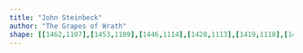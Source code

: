 ```yaml
---
title: "John Steinbeck"
author: "The Grapes of Wrath"
shape: [[1462,1107],[1453,1109],[1446,1114],[1428,1113],[1419,1118],[1415,1122],[1403,1127],[1391,1138],[1388,1152],[1389,1171],[1391,1174],[1401,1175],[1409,1165],[1412,1165],[1418,1171],[1421,1171],[1427,1165],[1427,1161],[1424,1157],[1424,1152],[1433,1144],[1428,1137],[1428,1134],[1437,1124],[1441,1126],[1442,1132],[1440,1141],[1440,1169],[1436,1182],[1437,1190],[1435,1198],[1435,1231],[1433,1244],[1433,1265],[1430,1306],[1430,1341],[1428,1375],[1428,1448],[1425,1515],[1421,1562],[1419,1661],[1417,1675],[1416,1721],[1413,1748],[1413,1772],[1415,1781],[1412,1799],[1412,1827],[1408,1884],[1406,1978],[1404,2004],[1404,2047],[1406,2051],[1417,2057],[1430,2057],[1438,2059],[1494,2058],[1503,2056],[1508,2053],[1511,2034],[1512,1965],[1517,1893],[1517,1832],[1515,1824],[1518,1817],[1519,1799],[1519,1785],[1517,1777],[1520,1767],[1521,1682],[1524,1640],[1529,1475],[1536,1356],[1541,1199],[1545,1148],[1545,1124],[1543,1117],[1536,1112],[1515,1109],[1478,1107]]
---
```


